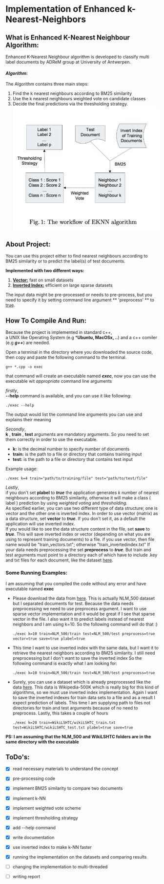 # Implementation of Enhanced k-Nearest-Neighbors

## What is Enhanced K-Nearest Neighbour Algorithm:

Enhanced K-Nearest Neighbour algorithm is developed to classify multi label documents by ADReM group at University of Antwerpen.

####  *Algorithm*:
The Algorithm contains three main steps:
1. Find the k nearest neighbours according to BM25 similarity
2. Use the k nearest neighbours weighted vote on candidate classes
3. Decide the final predictions via the thresholding strategy.
![Alt text](images/eknn.png?raw=true "Enhanced K-Nearest Neighbour")

## About Project:

You can use this project either to find nearest neighbours according to BM25 similarity or to predict the label(s) of test documents.

**Implemented with two different ways:**

  1. **<u>Vector:</u>** fast on small datasets
  2. **<u>Inverted Index:</u>** efficient on large sparse datasets

The input data might be pre-processed or needs to pre-process, but you need to specify it by setting command line argument ** 'preprocess' ** to <u>true</u>.

## How To Compile And Run:

Because the project is implemented in standard c++, </br>
a UNIX like Operating System (e.g ***Ubuntu, MacOSx, ..**) and a c++ comiler (e.g  ***g++***) are needed.

Open a terminal in the directory where you downloaded the source code, then copy and paste the following command to the terminal.

```shell
g++ *.cpp -o exec
```

that command will create an executable named ***exec***, now you can use the executable wit *appropriate* command line arguments

*firstly*, </br>
**--help** command is available, and you can use it like following:

```shell
./exec --help
```

The output would list the command line arguments you can use and explains their meaning

*Secondly*,</br>
**k** , **train** , **test** arguments are mandatory arguments. So you need to set them correctly in order to use the executable.
- __**k:**__ is the decimal number to specify number of documents
- __**train:**__ is the path to a file or directory that contains training input
- __**test:**__ is the path to a file or directory that contains test input

Example usage:
```shell
./exec k=4 train="path/to/training/file" test="path/to/test/file"
```

*Lastly*, </br>
if you don't set **plabel** to ***_true_*** the application generates *k* number of nearest neighbours according to BM25 similarity, otherwise it will make a class ( label ) prediction by using _weighted voting_ and _thresholding_. </br>
As specified earlier, you can use two different type of data structure; one is vector and the other one is inverted index. In order to use vector (matrix) as a data structure, set **vector** to ***true***. If you don't set it, as a default the application will use inverted index. </br>
If you would like to see the data structure content in the file, set **save** to ***true***. This will save inverted index or vector (depending on what you are using to represent training documents) to a file. if you use vector, then  file name would be "train_vectors.txt"; otherwise "train_invertedindex.txt"
If your data needs preprocessing the set **preprocess** to ***true***. But train and test arguments must point to a directory each of which have to include .key and txt files for each document, like the dataset [here](https://drive.google.com/open?id=0BxSQJpmUf1flN0N0Mmpwc2ZTdDA).


### Some Running Examples:
I am assuming that you compiled the code without any error and have executable named **exec**

- Please download the data from [here](https://drive.google.com/open?id=0BxSQJpmUf1flN0N0Mmpwc2ZTdDA). This is actually NLM_500 dataset but I separated documents for test. Because the data needs preprocessing we need to use preprocess argument. I want to use sparse vector implementation and it would be great if I see that sparse vector in the file. I also want it to predict labels instead of nearest neighbors and I am using k=10. So the following command will do that :)

    ```shell
    ./exec k=10 train=NLM_500/train test=NLM_500/test preprocess=true vector=true save=true plabel=true
    ```

- This time I want to use inverted index with the same data, but I want it to retrieve the nearest neighbors according to BM25 similarity. I still need preprocessing but I don't want to save the inverted index So the following command is exactly what I am looking for:

    ```shell
    ./exec k=10 train=NLM_500/train test=NLM_500/test preprocess=true
    ```

- Surely, you can use a dataset which is already preprocessed like the data [here](https://drive.google.com/open?id=0B3lPMIHmG6vGRmEzVDVkNjBMR3c). This data is Wikipedia-500K which is really big for this kind of algorithms, so we must use inverted index implementation. Again I want to save the inverted indexes for train data sets to a file and as a result I expect prediction of labels. This time I am supplying path to files not directories for train and test arguments because of no need to preprocess. Lastly, this takes a couple of hours

    ```shell
    ./exec k=20 train=WikiLSHTC/wikiLSHTC_train.txt test=WikiLSHTC/wikiLSHTC_test.txt plabel=true save=true
    ```

****PS: I am assuming that the NLM_500 and WikiLSHTC folders are in the same directory with the executable****


## ToDo's:

- [x] read necessary materials to understand the concept

- [x] pre-processing code

- [x] implement BM25 similarity to compare two documents

- [x] implement k-NN

- [x] implement weighted vote scheme

- [x] implement thresholding strategy

- [x] add --help command

- [x] write documentation

- [x] use inverted index to make k-NN faster

- [x] running the implementation on the datasets and comparing results

- [ ] changing the implementation to multi-threaded

- [ ] writing report
